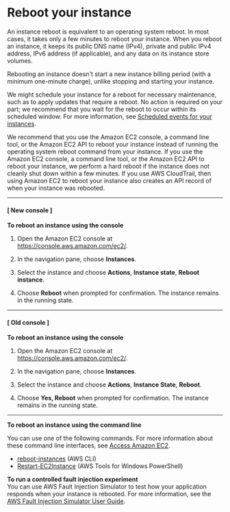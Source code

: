 # Reboot your instance<a name="ec2-instance-reboot"></a>

An instance reboot is equivalent to an operating system reboot\. In most cases, it takes only a few minutes to reboot your instance\. When you reboot an instance, it keeps its public DNS name \(IPv4\), private and public IPv4 address, IPv6 address \(if applicable\), and any data on its instance store volumes\.

Rebooting an instance doesn't start a new instance billing period \(with a minimum one\-minute charge\), unlike stopping and starting your instance\.

We might schedule your instance for a reboot for necessary maintenance, such as to apply updates that require a reboot\. No action is required on your part; we recommend that you wait for the reboot to occur within its scheduled window\. For more information, see [Scheduled events for your instances](monitoring-instances-status-check_sched.md)\.

We recommend that you use the Amazon EC2 console, a command line tool, or the Amazon EC2 API to reboot your instance instead of running the operating system reboot command from your instance\. If you use the Amazon EC2 console, a command line tool, or the Amazon EC2 API to reboot your instance, we perform a hard reboot if the instance does not cleanly shut down within a few minutes\. If you use AWS CloudTrail, then using Amazon EC2 to reboot your instance also creates an API record of when your instance was rebooted\.

------
#### [ New console ]

**To reboot an instance using the console**

1. Open the Amazon EC2 console at [https://console\.aws\.amazon\.com/ec2/](https://console.aws.amazon.com/ec2/)\.

1. In the navigation pane, choose **Instances**\.

1. Select the instance and choose **Actions**, **Instance state**, **Reboot instance**\.

1. Choose **Reboot** when prompted for confirmation\. The instance remains in the running state\. 

------
#### [ Old console ]

**To reboot an instance using the console**

1. Open the Amazon EC2 console at [https://console\.aws\.amazon\.com/ec2/](https://console.aws.amazon.com/ec2/)\.

1. In the navigation pane, choose **Instances**\.

1. Select the instance and choose **Actions**, **Instance State**, **Reboot**\.

1. Choose **Yes, Reboot** when prompted for confirmation\. The instance remains in the running state\.

------

**To reboot an instance using the command line**

You can use one of the following commands\. For more information about these command line interfaces, see [Access Amazon EC2](concepts.md#access-ec2)\.
+ [reboot\-instances](https://docs.aws.amazon.com/cli/latest/reference/ec2/reboot-instances.html) \(AWS CLI\)
+ [Restart\-EC2Instance](https://docs.aws.amazon.com/powershell/latest/reference/items/Restart-EC2Instance.html) \(AWS Tools for Windows PowerShell\)

**To run a controlled fault injection experiment**  
You can use AWS Fault Injection Simulator to test how your application responds when your instance is rebooted\. For more information, see the [AWS Fault Injection Simulator User Guide](https://docs.aws.amazon.com/fis/latest/userguide)\.